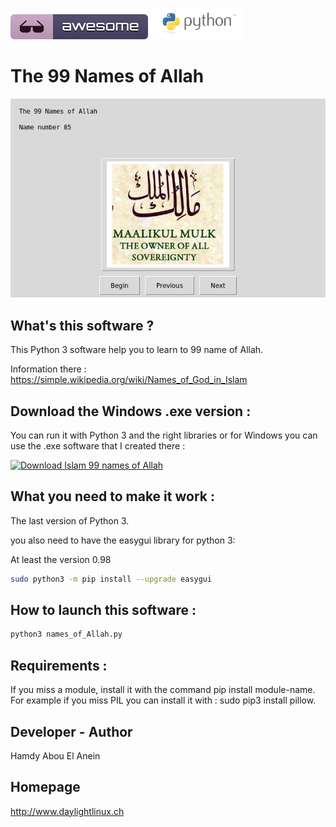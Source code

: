 ![Awesome](awesome.svg) ![Python](python.png)  

# The 99 Names of Allah

![Screenshot](screenshot.png)

## What's this software ?  

This Python 3 software help you to learn to 99 name of Allah.

Information there : https://simple.wikipedia.org/wiki/Names_of_God_in_Islam

## Download the Windows .exe version :

You can run it with Python 3 and the right libraries or for Windows you can use the .exe software that I created there :

[![Download Islam 99 names of Allah](https://img.shields.io/sourceforge/dm/islam-99-names-of-allah.svg)](https://sourceforge.net/projects/islam-99-names-of-allah/files/latest/download)
     
## What you need to make it work :  


The last version of Python 3.

you also need to have the easygui library for python 3:

At least the version 0.98

```sh
sudo python3 -m pip install --upgrade easygui 
```

## How to launch this software :  

```sh
python3 names_of_Allah.py
```  

## Requirements :

If you miss a module, install it with the command pip install module-name. For example if you miss PIL you can install it with : sudo pip3 install pillow.


## Developer - Author

Hamdy Abou El Anein

## Homepage

http://www.daylightlinux.ch 
